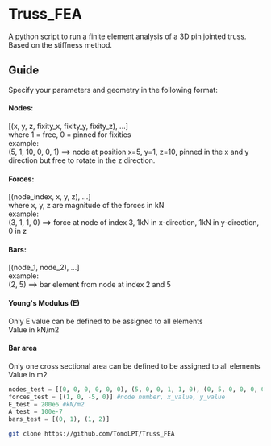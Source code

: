# Truss_FEA

A python script to run a finite element analysis of a 3D pin jointed truss. Based on the stiffness method.

## Guide

Specify your parameters and geometry in the following format:
#### Nodes:
[(x, y, z, fixity_x, fixity_y, fixity_z), ...]  
where 1 = free, 0 = pinned for fixities  
example:  
(5, 1, 10, 0, 0, 1) ==> node at position x=5, y=1, z=10, pinned in the x and y direction but free to rotate in the z direction.

#### Forces:
[(node_index, x, y, z), ...]  
where x, y, z are magnitude of the forces in kN  
example:  
(3, 1, 1, 0) ==> force at node of index 3,  1kN in x-direction, 1kN in y-direction, 0 in z

#### Bars:
[(node_1, node_2), ...]  
example:  
(2, 5) ==> bar element from node at index 2 and 5  

#### Young's Modulus (E)
Only E value can be defined to be assigned to all elements  
Value in kN/m2

#### Bar area
Only one cross sectional area can be defined to be assigned to all elements  
Value in m2  

~~~python
nodes_test = [(0, 0, 0, 0, 0, 0), (5, 0, 0, 1, 1, 0), (0, 5, 0, 0, 0, 0)] #0 = restrained
forces_test = [(1, 0, -5, 0)] #node number, x_value, y_value
E_test = 200e6 #kN/m2
A_test = 100e-7
bars_test = [(0, 1), (1, 2)]
~~~
	
~~~sh
git clone https://github.com/TomoLPT/Truss_FEA
~~~

